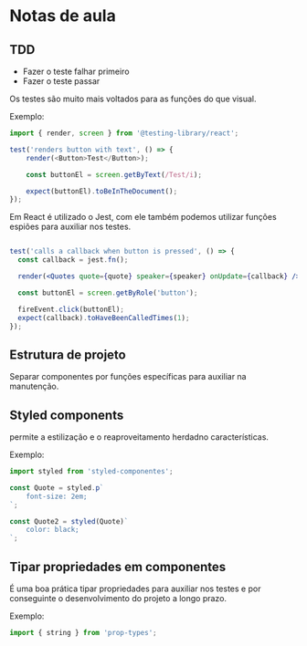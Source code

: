 # Notas de aula

## TDD

-   Fazer o teste falhar primeiro
-   Fazer o teste passar

Os testes são muito mais voltados para as funções do que visual.

Exemplo:

```js
import { render, screen } from '@testing-library/react';

test('renders button with text', () => {
	render(<Button>Test</Button>);

	const buttonEl = screen.getByText(/Test/i);

	expect(buttonEl).toBeInTheDocument();
});
```

Em React é utilizado o Jest, com ele também podemos utilizar funções espiões para auxiliar nos testes.

```jsx

test('calls a callback when button is pressed', () => {
  const callback = jest.fn();

  render(<Quotes quote={quote} speaker={speaker} onUpdate={callback} />);

  const buttonEl = screen.getByRole('button');

  fireEvent.click(buttonEl);
  expect(callback).toHaveBeenCalledTimes(1);
});


```

## Estrutura de projeto

Separar componentes por funções específicas para auxiliar na manutenção.

## Styled components

permite a estilização e o reaproveitamento herdadno características.

Exemplo:

```js
import styled from 'styled-componentes';

const Quote = styled.p`
	font-size: 2em;
`;

const Quote2 = styled(Quote)`
	color: black;
`;
```

## Tipar propriedades em componentes

É uma boa prática tipar propriedades para auxiliar nos testes e por conseguinte o desenvolvimento do projeto a longo prazo.

Exemplo:

```js
import { string } from 'prop-types';
```

